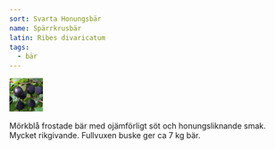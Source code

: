 ```yaml
---
sort: Svarta Honungsbär
name: Spärrkrusbär
latin: Ribes divaricatum
tags:
  - bär
---
```


<img src="/img/ribes-divaricatum-schwarze-honigbeere.jpg" width="60" data-srcset="1x, 1.5x, 2x" alt="Ribes divaricatum" data-attribution="https://deaflora.de/Shop/Johannisbeerfreunde/Schwarze-Honigbeere--Pflanze-.html">

Mörkblå frostade bär med ojämförligt söt och honungsliknande smak. Mycket rikgivande. Fullvuxen buske ger ca 7 kg bär.
